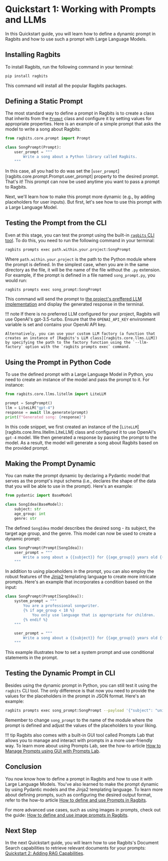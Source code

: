 # Quickstart 1: Working with Prompts and LLMs

In this Quickstart guide, you will learn how to define a dynamic prompt in Ragbits and how to use such a prompt with Large Language Models.

## Installing Ragbits

To install Ragbits, run the following command in your terminal:

```bash
pip install ragbits
```

This command will install all the popular Ragbits packages.

## Defining a Static Prompt
The most standard way to define a prompt in Ragbits is to create a class that inherits from the [`Prompt`](../api_reference/core/prompt.md) class and configure it by setting values for appropriate properties. Here is an example of a simple prompt that asks the model to write a song about Ragbits:

```python
from ragbits.core.prompt import Prompt

class SongPrompt(Prompt):
    user_prompt = """
        Write a song about a Python library called Ragbits.
    """
```

In this case, all you had to do was set the [`user_prompt`][ragbits.core.prompt.Prompt.user_prompt] property to the desired prompt. That's it! This prompt can now be used anytime you want to pass a prompt to Ragbits.

Next, we'll learn how to make this prompt more dynamic (e.g., by adding placeholders for user inputs). But first, let's see how to use this prompt with a Large Language Model.

## Testing the Prompt from the CLI
Even at this stage, you can test the prompt using the built-in [`ragbits` CLI tool](../cli/main.md). To do this, you need to run the following command in your terminal:

```bash
ragbits prompts exec path.within.your.project:SongPrompt
```

Where `path.within.your.project` is the path to the Python module where the prompt is defined. In the simplest case, when you are in the same directory as the file, it will be the name of the file without the `.py` extension. For example, if the prompt is defined in a file named `song_prompt.py`, you would run:

```bash
ragbits prompts exec song_prompt:SongPrompt
```

This command will send the prompt to [the project's preffered LLM implementation](../how-to/core/component_preferrences.md) and display the generated response in the terminal.

!!! note
    If there is no preferred LLM configured for your project, Ragbits will use OpenAI's gpt-3.5-turbo. Ensure that the `OPENAI_API_KEY` environment variable is set and contains your OpenAI API key.

    Alternatively, you can use your custom LLM factory (a function that creates an instance of [Ragbits's LLM class][ragbits.core.llms.LLM]) by specifying the path to the factory function using the `--llm-factory` option with the `ragbits prompts exec` command.

## Using the Prompt in Python Code
To use the defined prompt with a Large Language Model in Python, you need to create an instance of the model and pass the prompt to it. For instance:

```python
from ragbits.core.llms.litellm import LiteLLM

prompt = SongPrompt()
llm = LiteLLM("gpt-4")
response = await llm.generate(prompt)
print(f"Generated song: {response}")
```

In this code snippet, we first created an instance of the [`LiteLLM`][ragbits.core.llms.litellm.LiteLLM] class and configured it to use OpenAI's `gpt-4` model. We then generated a response by passing the prompt to the model. As a result, the model will generate a song about Ragbits based on the provided prompt.

## Making the Prompt Dynamic
You can make the prompt dynamic by declaring a Pydantic model that serves as the prompt's input schema (i.e., declares the shape of the data that you will be able to use in the prompt). Here's an example:

```python
from pydantic import BaseModel

class SongIdea(BaseModel):
    subject: str
    age_group: int
    genre: str
```

The defined `SongIdea` model describes the desired song - its subject, the target age group, and the genre. This model can now be used to create a dynamic prompt:

```python
class SongPrompt(Prompt[SongIdea]):
    user_prompt = """
        Write a song about a {{subject}} for {{age_group}} years old {{genre}} fans.
    """
```

In addition to using placeholders in the prompt, you can also employ the robust features of the [Jinja2](https://jinja.palletsprojects.com/) templating language to create more intricate prompts. Here's an example that incorporates a condition based on the input:

```python
class SongPrompt(Prompt[SongIdea]):
    system_prompt = """
        You are a professional songwriter.
        {% if age_group < 18 %}
            You only use language that is appropriate for children.
        {% endif %}
    """

    user_prompt = """
        Write a song about a {{subject}} for {{age_group}} years old {{genre}} fans.
    """
```

This example illustrates how to set a system prompt and use conditional statements in the prompt.

## Testing the Dynamic Prompt in CLI
Besides using the dynamic prompt in Python, you can still test it using the `ragbits` CLI tool. The only difference is that now you need to provide the values for the placeholders in the prompt in JSON format. Here's an example:

```bash
ragbits prompts exec song_prompt:SongPrompt --payload '{"subject": "unicorns", "age_group": 12, "genre": "pop"}'
```

Remember to change `song_prompt` to the name of the module where the prompt is defined and adjust the values of the placeholders to your liking.

!!! tip
    Ragbits also comes with a built-in GUI tool called Prompts Lab that allows you to manage and interact with prompts in a more user-friendly way. To learn more about using Prompts Lab, see the how-to article [How to Manage Prompts using GUI with Prompts Lab](../how-to/core/prompts_lab.md).

## Conclusion
You now know how to define a prompt in Ragbits and how to use it with Large Language Models. You've also learned to make the prompt dynamic by using Pydantic models and the Jinja2 templating language. To learn more about defining prompts, such as configuring the desired output format, refer to the how-to article [How to define and use Prompts in Ragbits](../how-to/core/use_prompting.md).

For more advanced use cases, such as using images in prompts, check out the guide: [How to define and use image prompts in Ragbits](../how-to/core/use_images_in_prompts.md).

<!-- TODO: Add a link to the how-to article on defining custom prompt sources -->

## Next Step
In the next Quickstart guide, you will learn how to use Ragbits's Document Search capabilities to retrieve relevant documents for your prompts: [Quickstart 2: Adding RAG Capabilities](quickstart2_rag.md).